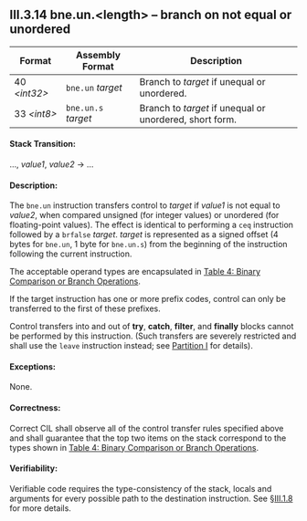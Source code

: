 ## III.3.14 bne.un.\<length\> &ndash; branch on not equal or unordered

 | Format | Assembly Format | Description
 | ---- | ---- | ----
 | 40 _\<int32\>_ | `bne.un` _target_ | Branch to _target_ if unequal or unordered.
 | 33 _\<int8\>_ | `bne.un.s` _target_ | Branch to _target_ if unequal or unordered, short form.

#### Stack Transition:

&hellip;, _value1_, _value2_ &rarr; &hellip;

#### Description:

The `bne.un` instruction transfers control to _target_ if _value1_ is not equal to _value2_, when compared unsigned (for integer values) or unordered (for floating-point values). The effect is identical to performing a `ceq` instruction followed by a `brfalse` _target_. _target_ is represented as a signed offset (4 bytes for `bne.un`, 1 byte for `bne.un.s`) from the beginning of the instruction following the current instruction.

The acceptable operand types are encapsulated in [Table 4: Binary Comparison or Branch Operations](#todo-missing-hyperlink).

If the target instruction has one or more prefix codes, control can only be transferred to the first of these prefixes.

Control transfers into and out of **try**, **catch**, **filter**, and **finally** blocks cannot be performed by this instruction. (Such transfers are severely restricted and shall use the `leave` instruction instead; see [Partition I](#todo-missing-hyperlink) for details).

#### Exceptions:

None.

#### Correctness:

Correct CIL shall observe all of the control transfer rules specified above and shall guarantee that the top two items on the stack correspond to the types shown in [Table 4: Binary Comparison or Branch Operations](#todo-missing-hyperlink).

#### Verifiability:

Verifiable code requires the type-consistency of the stack, locals and arguments for every possible path to the destination instruction. See §[III.1.8](iii.1.8-verifiability-and-correctness.md) for more details.
